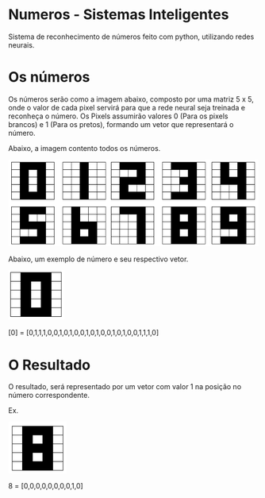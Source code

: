 # Numeros - Sistemas Inteligentes
Sistema de reconhecimento de números feito com python, utilizando redes neurais.

# Os números
Os números serão como a imagem abaixo, composto por uma matriz 5 x 5, onde o valor de cada pixel servirá para que a rede neural seja treinada e reconheça o número.
Os Pixels assumirão valores 0 (Para os pixels brancos) e 1 (Para os pretos), formando um vetor que representará o número.

Abaixo, a imagem contento todos os números.

![Imagem de todos os números](https://github.com/wallacehenriquesilva/numeros-si/blob/master/Numeros.PNG)

Abaixo, um exemplo de número e seu respectivo vetor.

![Imagem do número exemplo](https://github.com/wallacehenriquesilva/numeros-si/blob/master/numero0.PNG)

[0] = [0,1,1,1,0,0,1,0,1,0,0,1,0,1,0,0,1,0,1,0,0,1,1,1,0]


# O Resultado

O resultado, será representado por um vetor com valor 1 na posição no número correspondente.


Ex. 

![Imagem do número exemplo](https://github.com/wallacehenriquesilva/numeros-si/blob/master/numero8.PNG)

8 = [0,0,0,0,0,0,0,0,1,0]
